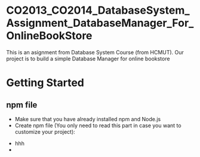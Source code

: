 # CO2013_CO2014_DatabaseSystem_Assignment_DatabaseManager_For_OnlineBookStore
This is an asignment from Database System Course (from HCMUT). Our project is to build a simple Database Manager for online bookstore
# Getting Started
## npm file
- Make sure that you have already installed npm and Node.js
- Create npm file (You only need to read this part in case you want to customize your project):
+ hhh
+  

